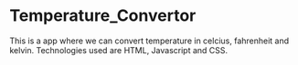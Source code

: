 # Temperature_Convertor
This is a app where we can convert temperature in celcius, fahrenheit and kelvin. Technologies used are HTML, Javascript and CSS.
